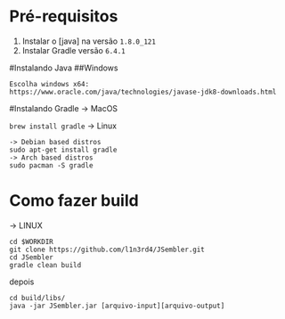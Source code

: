 # Pré-requisitos
1. Instalar o [java] na versão `1.8.0_121`
2. Instalar Gradle versão `6.4.1`

#Instalando Java
##Windows
```
Escolha windows x64: 
https://www.oracle.com/java/technologies/javase-jdk8-downloads.html
```

#Instalando Gradle
-> MacOS

```brew install gradle```
-> Linux

```
-> Debian based distros
sudo apt-get install gradle
-> Arch based distros
sudo pacman -S gradle
```

# Como fazer build
-> LINUX
```
cd $WORKDIR
git clone https://github.com/l1n3rd4/JSembler.git
cd JSembler
gradle clean build
```
depois 
```
cd build/libs/ 
java -jar JSembler.jar [arquivo-input][arquivo-output]
```



